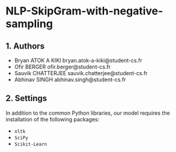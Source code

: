 # NLP-SkipGram-with-negative-sampling

## 1.  Authors

-   Bryan ATOK A KIKI bryan.atok-a-kiki\@student-cs.fr
-   Ofir BERGER ofir.berger\@student-cs.fr
-   Sauvik CHATTERJEE sauvik.chatterjee\@student-cs.fr
-   Abhinav SINGH abhinav.singh\@student-cs.fr

## 2.  Settings

In addition to the common Python libraries, our model requires the
installation of the following packages: 
- `nltk`
- `SciPy`
- `Scikit-Learn`
